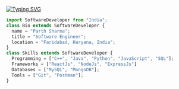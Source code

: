 [![Typing SVG](https://readme-typing-svg.herokuapp.com/?size=30&color=F7C59F&center=true&vCenter=true&lines=Hi%20%F0%9F%91%8B%F0%9F%8F%BB,%20I%27m%20Parth+Sharma;Software+Developer)](https://git.io/typing-svg)

```js
import SoftwareDeveloper from "India";
class Bio extends SoftwareDeveloper {
  name = "Parth Sharma";
  title = "Software Engineer";
  location = "Faridabad, Haryana, India";
}
class Skills extends SoftwareDeveloper {
  Programming = ["C++", "Java", "Python", "JavaScript", "SQL"];
  Frameworks = ["ReactJs", "NodeJs", "ExpressJs"]
  Databases = ["MySQL", "MongoDB"];
  Tools = ["Git", "Postman"];
}
```
